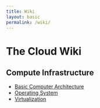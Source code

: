 ```yaml
---
title: Wiki
layout: basic
permalink: /wiki/
---
```

# The Cloud Wiki
## Compute Infrastructure
- [Basic Computer Architecture](/hardware)
- [Operating System](/os)
- [Virtualization](/virtualization)